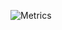 ![Metrics](https://metrics.lecoq.io/smartmanru?template=classic&stars=1&achievements=1&stars.limit=4&achievements.threshold=C&achievements.secrets=true&achievements.display=compact&achievements.limit=0&config.timezone=Europe%2FMoscow)
